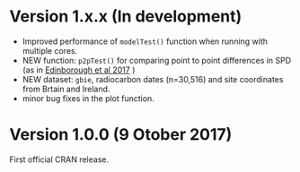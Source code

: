 
# Version 1.x.x (In development)
* Improved performance of `modelTest()` function when running with multiple cores.
* NEW function: `p2pTest()` for comparing point to point differences in SPD (as in [Edinborough et al 2017](http://dx.doi.org/10.1073/pnas.1713012114)
)
* NEW dataset: `gbie`, radiocarbon dates (n=30,516) and site coordinates from Brtain and Ireland.  
* minor bug fixes in the plot function.


# Version 1.0.0 (9 Otober 2017)
First official CRAN release. 
